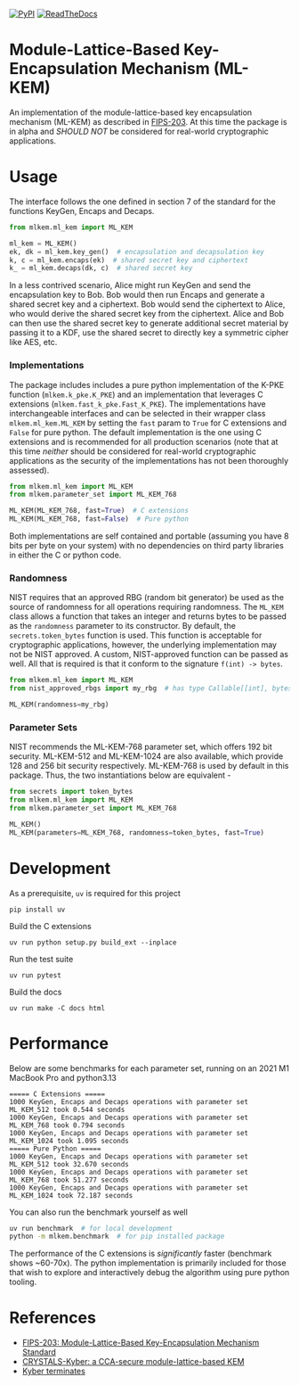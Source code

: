 [![PyPI](https://img.shields.io/pypi/v/mlkem.svg)](https://pypi.org/project/mlkem/)
[![ReadTheDocs](https://readthedocs.org/projects/mlkem/badge/?version=latest)](https://mlkem.readthedocs.io/en/latest/?badge=latest)

# Module-Lattice-Based Key-Encapsulation Mechanism (ML-KEM)
An implementation of the module-lattice-based key encapsulation mechanism (ML-KEM)
as described in [FIPS-203](https://nvlpubs.nist.gov/nistpubs/FIPS/NIST.FIPS.203.pdf).
At this time the package is in alpha and _SHOULD NOT_ be considered for real-world
cryptographic applications.

# Usage

The interface follows the one defined in section 7 of the standard for the functions KeyGen,
Encaps and Decaps.

```python
from mlkem.ml_kem import ML_KEM

ml_kem = ML_KEM()
ek, dk = ml_kem.key_gen()  # encapsulation and decapsulation key
k, c = ml_kem.encaps(ek)  # shared secret key and ciphertext
k_ = ml_kem.decaps(dk, c)  # shared secret key
```

In a less contrived scenario, Alice might run KeyGen and send the encapsulation key
to Bob. Bob would then run Encaps and generate a shared secret key and a ciphertext.
Bob would send the ciphertext to Alice, who would derive the shared secret key from the
ciphertext. Alice and Bob can then use the shared secret key to generate additional
secret material by passing it to a KDF, use the shared secret to directly key a symmetric
cipher like AES, etc.

### Implementations

The package includes includes a pure python implementation of the K-PKE function
(`mlkem.k_pke.K_PKE`) and an implementation that leverages C extensions
(`mlkem.fast_k_pke.Fast_K_PKE`). The implementations have interchangeable interfaces
and can be selected in their wrapper class `mlkem.ml_kem.ML_KEM` by setting the
`fast` param to `True` for C extensions and `False` for pure python. The default
implementation is the one using C extensions and is recommended for all production
scenarios (note that at this time _neither_ should be considered for real-world
cryptographic applications as the security of the implementations has not been
thoroughly assessed).

```python
from mlkem.ml_kem import ML_KEM
from mlkem.parameter_set import ML_KEM_768

ML_KEM(ML_KEM_768, fast=True)  # C extensions
ML_KEM(ML_KEM_768, fast=False)  # Pure python
```

Both implementations are self contained and portable (assuming you have 8 bits per byte
on your system) with no dependencies on third party libraries in either the C or python
code.

### Randomness

NIST requires that an approved RBG (random bit generator) be used as the source of randomness
for all operations requiring randomness. The `ML_KEM` class allows a function that takes an
integer and returns bytes to be passed as the `randomness` parameter to its constructor. By
default, the `secrets.token_bytes` function is used. This function is acceptable for
cryptographic applications, however, the underlying implementation may not be NIST approved.
A custom, NIST-approved function can be passed as well. All that is required is that it conform
to the signature `f(int) -> bytes`.

```python
from mlkem.ml_kem import ML_KEM
from nist_approved_rbgs import my_rbg  # has type Callable[[int], bytes]

ML_KEM(randomness=my_rbg)
```

### Parameter Sets

NIST recommends the ML-KEM-768 parameter set, which offers 192 bit security. ML-KEM-512
and ML-KEM-1024 are also available, which provide 128 and 256 bit security respectively.
ML-KEM-768 is used by default in this package. Thus, the two instantiations below are
equivalent -

```python
from secrets import token_bytes
from mlkem.ml_kem import ML_KEM
from mlkem.parameter_set import ML_KEM_768

ML_KEM()
ML_KEM(parameters=ML_KEM_768, randomness=token_bytes, fast=True)
```

# Development

As a prerequisite, `uv` is required for this project

    pip install uv

Build the C extensions

    uv run python setup.py build_ext --inplace

Run the test suite

    uv run pytest

Build the docs

    uv run make -C docs html

# Performance

Below are some benchmarks for each parameter set, running on an 2021 M1 MacBook Pro and python3.13
```
===== C Extensions =====
1000 KeyGen, Encaps and Decaps operations with parameter set ML_KEM_512 took 0.544 seconds
1000 KeyGen, Encaps and Decaps operations with parameter set ML_KEM_768 took 0.794 seconds
1000 KeyGen, Encaps and Decaps operations with parameter set ML_KEM_1024 took 1.095 seconds
===== Pure Python =====
1000 KeyGen, Encaps and Decaps operations with parameter set ML_KEM_512 took 32.670 seconds
1000 KeyGen, Encaps and Decaps operations with parameter set ML_KEM_768 took 51.277 seconds
1000 KeyGen, Encaps and Decaps operations with parameter set ML_KEM_1024 took 72.187 seconds
```

You can also run the benchmark yourself as well

```bash
uv run benchmark  # for local development
python -m mlkem.benchmark  # for pip installed package
```

The performance of the C extensions is _significantly_ faster (benchmark shows ~60-70x). The
python implementation is primarily included for those  that wish to explore and interactively
debug the algorithm using pure python tooling.

# References

* [FIPS-203: Module-Lattice-Based Key-Encapsulation Mechanism Standard](https://nvlpubs.nist.gov/nistpubs/FIPS/NIST.FIPS.203.pdf)
* [CRYSTALS-Kyber: a CCA-secure module-lattice-based KEM](https://eprint.iacr.org/2017/634.pdf)
* [Kyber terminates](https://cryptojedi.org/papers/terminate-20230516.pdf)
